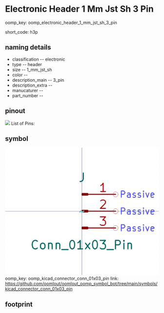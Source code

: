 # Electronic Header 1 Mm Jst Sh 3 Pin
oomp_key: oomp_electronic_header_1_mm_jst_sh_3_pin  

short_code: h3p
## naming details
* classification -- electronic
* type -- header
* size -- 1_mm_jst_sh
* color -- 
* description_main -- 3_pin
* description_extra -- 
* manucaturer -- 
* part_number -- 
## pinout
![](working_pinout_600.png)
List of Pins:

## symbol

![](symbol/0/working/working_600.png)
oomp_key: oomp_kicad_connector_conn_01x03_pin
link: https://github.com/oomlout/oomlout_oomp_symbol_bot/tree/main/symbols/kicad_connector_conn_01x03_pin


## footprint
